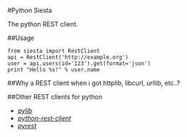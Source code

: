 #Python Siesta

The python REST client.

##Usage

    from siesta import RestClient
    api = RestClient('http://example.org')
    user = api.users(id='123').get(format='json')
    print "Hello %s!" % user.name


##Why a REST client when i got httplib, libcurl, urllib, etc..?



##Other REST clients for python

*   [*pylib*](http://example.com/)
*   [*python-rest-client*](http://example.com/)
*   [*pyrest*](http://example.com/)
